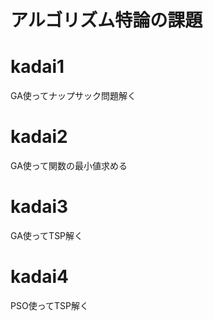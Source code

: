 # アルゴリズム特論の課題
# kadai1
GA使ってナップサック問題解く
# kadai2
GA使って関数の最小値求める
# kadai3
GA使ってTSP解く
# kadai4
PSO使ってTSP解く
